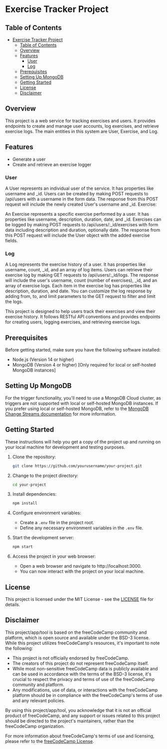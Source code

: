 # Exercise Tracker Project

## Table of Contents

- [Exercise Tracker Project](#exercise-tracker-project)
  - [Table of Contents](#table-of-contents)
  - [Overview](#overview)
  - [Features](#features)
    - [User](#user)
    - [Log](#log)
  - [Prerequisites](#prerequisites)
  - [Setting Up MongoDB](#setting-up-mongodb)
  - [Getting Started](#getting-started)
  - [License](#license)
  - [Disclaimer](#disclaimer)

## Overview

This project is a web service for tracking exercises and users. It provides endpoints to create and manage user accounts, log exercises, and retrieve exercise logs. The main entities in this system are User, Exercise, and Log.

## Features

- Generate a user
- Create and retrieve an exercise logger

### User

A User represents an individual user of the service.
It has properties like username and _id.
Users can be created by making POST requests to /api/users with a username in the form data.
The response from this POST request will include the newly created User's username and _id.
Exercise:

An Exercise represents a specific exercise performed by a user.
It has properties like username, description, duration, date, and _id.
Exercises can be logged by making POST requests to /api/users/:_id/exercises with form data including description and duration, optionally date.
The response from this POST request will include the User object with the added exercise fields.

### Log

A Log represents the exercise history of a user.
It has properties like username, count, _id, and an array of log items.
Users can retrieve their exercise log by making GET requests to /api/users/:_id/logs.
The response will include the user's username, count (number of exercises), _id, and an array of exercise logs.
Each item in the exercise log has properties like description, duration, and date.
You can customize the log response by adding from, to, and limit parameters to the GET request to filter and limit the logs.

This project is designed to help users track their exercises and view their exercise history. It follows RESTful API conventions and provides endpoints for creating users, logging exercises, and retrieving exercise logs.

## Prerequisites

Before getting started, make sure you have the following software installed:

- Node.js (Version 14 or higher)
- MongoDB (Version 4 or higher) [Only required for local or self-hosted MongoDB instances]

## Setting Up MongoDB

For the trigger functionality, you'll need to use a MongoDB Cloud cluster, as triggers are not supported with local or self-hosted MongoDB instances. If you prefer using local or self-hosted MongoDB, refer to the [MongoDB Change Streams documentation](https://www.mongodb.com/docs/manual/changeStreams/) for more information.

## Getting Started

These instructions will help you get a copy of the project up and running on your local machine for development and testing purposes.

1. Clone the repository:
   ```bash
   git clone https://github.com/yourusername/your-project.git
   ```

2. Change to the project directory:
   ```bash
   cd your-project
   ```

3. Install dependencies:
   ```bash
   npm install
   ```

4. Configure environment variables:
   - Create a `.env` file in the project root.
   - Define any necessary environment variables in the `.env` file.

5. Start the development server:
   ```bash
   npm start
   ```

6. Access the project in your web browser:
   - Open a web browser and navigate to http://localhost:3000.
   - You can now interact with the project on your local machine.

## License

This project is licensed under the MIT License - see the [LICENSE](LICENSE) file for details.

## Disclaimer

This project/app/tool is based on the freeCodeCamp community and platform, which is open source and available under the BSD-3 license. While this project utilizes freeCodeCamp's resources, it's important to note the following:

- This project is not officially endorsed by freeCodeCamp.
- The creators of this project do not represent freeCodeCamp itself.
- While most non-sensitive freeCodeCamp data is publicly available and can be used in accordance with the terms of the BSD-3 license, it's crucial to respect the privacy and terms of use of the freeCodeCamp community and platform.
- Any modifications, use of data, or interactions with the freeCodeCamp platform should be in compliance with the freeCodeCamp's terms of use and any relevant policies.

By using this project/app/tool, you acknowledge that it is not an official product of freeCodeCamp, and any support or issues related to this project should be directed to the project's maintainers, rather than the freeCodeCamp organization.

For more information about freeCodeCamp's terms of use and licensing, please refer to the [freeCodeCamp License](https://github.com/freeCodeCamp/freeCodeCamp/blob/main/LICENSE.md).

